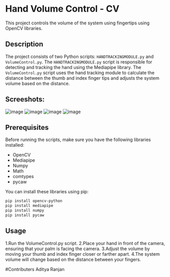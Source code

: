 # Hand Volume Control - CV

This project controls the volume of the system using fingertips using OpenCV libraries.

## Description

The project consists of two Python scripts: `HANDTRACKINGMODULE.py` and `VolumeControl.py`. The `HANDTRACKINGMODULE.py` script is responsible for detecting and tracking the hand using the Mediapipe library. The `VolumeControl.py` script uses the hand tracking module to calculate the distance between the thumb and index finger tips and adjusts the system volume based on the distance.
## Screeshots:
![image](https://github.com/r-an-j-an/HandVolumeControl-CV/assets/100189617/ce126c2a-3afa-412e-8671-5b7d3bfac1b1)
![image](https://github.com/r-an-j-an/HandVolumeControl-CV/assets/100189617/c4f8aa99-6769-46de-9ce9-f7dfd287ade6)
![image](https://github.com/r-an-j-an/HandVolumeControl-CV/assets/100189617/eb430b94-81fa-4346-8f71-75d4ed107c61)
![image](https://github.com/r-an-j-an/HandVolumeControl-CV/assets/100189617/314daacf-e608-4fce-b86a-0e7f2c13449d)


## Prerequisites

Before running the scripts, make sure you have the following libraries installed:

- OpenCV
- Mediapipe
- Numpy
- Math
- comtypes
- pycaw

You can install these libraries using pip:

```bash
pip install opencv-python
pip install mediapipe 
pip install numpy 
pip install pycaw
```
## Usage

1.Run the VolumeControl.py script.
2.Place your hand in front of the camera, ensuring that your palm is facing the camera.
3.Adjust the volume by moving your thumb and index finger closer or farther apart.
4.The system volume will change based on the distance between your fingers.

#Contributers
Aditya Ranjan
